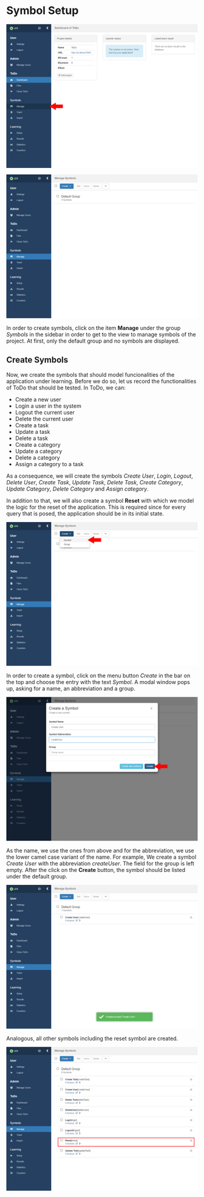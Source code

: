 # Symbol Setup

![Project Creation](../../../assets/images/examples/todo/link_symbol_manage.jpg)

![Project Creation](../../../assets/images/examples/todo/manage_symbols.jpg)

In order to create symbols, click on the item __Manage__ under the group _Symbols_ in the sidebar in order to get to
the view to manage symbols of the project. At first, only the default group and no symbols are displayed.

## Create Symbols

Now, we create the symbols that should model funcionalities of the application under learning. Before we do so, let us
record the functionalities of ToDo that should be tested. In ToDo, we can:

* Create a new user
* Login a user in the system
* Logout the current user
* Delete the current user
* Create a task
* Update a task
* Delete a task
* Create a category
* Update a category
* Delete a category
* Assign a category to a task

As a consequence, we will create the symbols _Create User_, _Login_, _Logout_, _Delete User_, _Create Task_, _Update
Task_, _Delete Task_, _Create Category_, _Update Category_, _Delete Category_ and _Assign category_.

In addition to that, we will also create a symbol __Reset__ with which we model the logic for the reset of the
application. This is required since for every query that is posed, the application should be in its initial state.

![Project Creation](../../../assets/images/examples/todo/manage_symbols_arrow_create_symbol.jpg)

In order to create a symbol, click on the menu button _Create_ in the bar on the top and choose the entry with the text
_Symbol_. A modal window pops up, asking for a name, an abbreviation and a group. 

![Project Creation](../../../assets/images/examples/todo/symbol_create.jpg)

As the name, we use the ones from above and for the abbreviation, we use the lower camel case variant of the name.
For example, We create a symbol _Create User_ with the abbreviation _createUser_. 
The field for the group is left empty. 
After the click on the __Create__ button, the symbol should be listed under the default group.

![Project Creation](../../../assets/images/examples/todo/symbol_created.jpg)

Analogous, all other symbols including the reset symbol are created.

![Project Creation](../../../assets/images/examples/todo/manage_symbols_highlight_reset.jpg)
